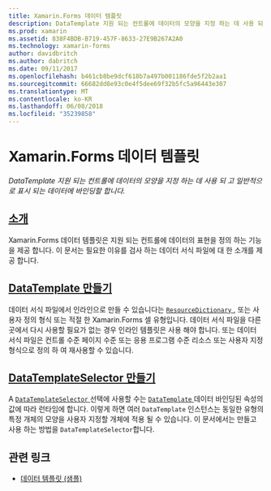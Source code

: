 ```yaml
---
title: Xamarin.Forms 데이터 템플릿
description: DataTemplate 지원 되는 컨트롤에 데이터의 모양을 지정 하는 데 사용 되 고 일반적으로 표시 되는 데이터에 바인딩할 합니다.
ms.prod: xamarin
ms.assetid: 838F4BDB-B719-457F-8633-27E9B267A2A0
ms.technology: xamarin-forms
author: davidbritch
ms.author: dabritch
ms.date: 09/11/2017
ms.openlocfilehash: b461cb8be9dcf618b7a497b001186fde5f2b2aa1
ms.sourcegitcommit: 66682dd8e93c0e4f5dee69f32b5fc5a96443e307
ms.translationtype: MT
ms.contentlocale: ko-KR
ms.lasthandoff: 06/08/2018
ms.locfileid: "35239858"
---
```

# <a name="xamarinforms-data-templates"></a>Xamarin.Forms 데이터 템플릿

_DataTemplate 지원 되는 컨트롤에 데이터의 모양을 지정 하는 데 사용 되 고 일반적으로 표시 되는 데이터에 바인딩할 합니다._

## <a name="introductionintroductionmd"></a>[소개](introduction.md)

Xamarin.Forms 데이터 템플릿은 지원 되는 컨트롤에 데이터의 표현을 정의 하는 기능을 제공 합니다. 이 문서는 필요한 이유를 검사 하는 데이터 서식 파일에 대 한 소개를 제공 합니다.

## <a name="creating-a-datatemplatecreatingmd"></a>[DataTemplate 만들기](creating.md)

데이터 서식 파일에서 인라인으로 만들 수 있습니다는 [ `ResourceDictionary` ](https://developer.xamarin.com/api/type/Xamarin.Forms.ResourceDictionary/), 또는 사용자 정의 형식 또는 적절 한 Xamarin.Forms 셀 유형입니다. 데이터 서식 파일을 다른 곳에서 다시 사용할 필요가 없는 경우 인라인 템플릿은 사용 해야 합니다. 또는 데이터 서식 파일은 컨트롤 수준 페이지 수준 또는 응용 프로그램 수준 리소스 또는 사용자 지정 형식으로 정의 하 여 재사용할 수 있습니다.

## <a name="creating-a-datatemplateselectorselectormd"></a>[DataTemplateSelector 만들기](selector.md)

A [ `DataTemplateSelector` ](https://developer.xamarin.com/api/type/Xamarin.Forms.DataTemplateSelector/) 선택에 사용할 수는 [ `DataTemplate` ](https://developer.xamarin.com/api/type/Xamarin.Forms.DataTemplate/) 데이터 바인딩된 속성의 값에 따라 런타임에 합니다. 이렇게 하면 여러 `DataTemplate` 인스턴스는 동일한 유형의 특정 개체의 모양을 사용자 지정할 개체에 적용 될 수 있습니다. 이 문서에서는 만들고 사용 하는 방법을 `DataTemplateSelector`합니다.


## <a name="related-links"></a>관련 링크

- [데이터 템플릿 (샘플)](https://developer.xamarin.com/samples/xamarin-forms/templates/datatemplates/)
